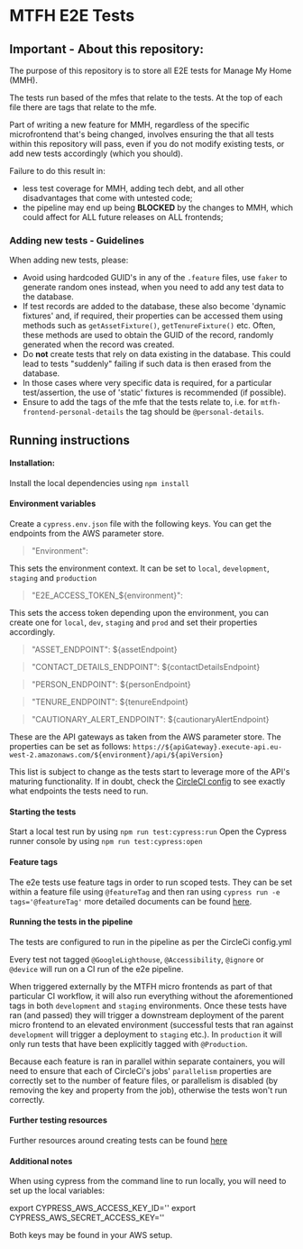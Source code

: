 # MTFH E2E Tests

## Important - About this repository:
The purpose of this repository is to store all E2E tests for Manage My Home (MMH).

The tests run based of the mfes that relate to the tests. At the top of each file there are tags that relate to the mfe. 

Part of writing a new feature for MMH, regardless of the specific microfrontend that's being changed, involves ensuring the that all tests within this repository will pass, even if you do not modify existing tests, or add new tests accordingly (which you should). 

Failure to do this result in:
- less test coverage for MMH, adding tech debt, and all other disadvantages that come with untested code; 
- the pipeline may end up being **BLOCKED** by the changes to MMH, which could affect for ALL future releases on ALL frontends;

### Adding new tests - Guidelines
When adding new tests, please:
- Avoid using hardcoded GUID's in any of the `.feature` files, use `faker` to generate random ones instead, when you need to add any test data to the database.
- If test records are added to the database, these also become 'dynamic fixtures' and, if required, their properties can be accessed them using methods such as `getAssetFixture()`, `getTenureFixture()` etc. Often, these methods are used to obtain the GUID of the record, randomly generated when the record was created.
- Do **not** create tests that rely on data existing in the database. This could lead to tests "suddenly" failing if such data is then erased from the database.
- In those cases where very specific data is required, for a particular test/assertion, the use of 'static' fixtures is recommended (if possible).
- Ensure to add the tags of the mfe that the tests relate to, i.e. for `mtfh-frontend-personal-details` the tag should be `@personal-details`. 

## Running instructions
#### Installation:
Install the local dependencies using `npm install`

#### Environment variables
Create a `cypress.env.json` file with the following keys. You can get the endpoints from the AWS parameter store.
>"Environment":

This sets the environment context. It can be set to `local`, `development`, `staging` and `production`

>"E2E_ACCESS_TOKEN_${environment}":

This sets the access token depending upon the environment, you can create one for `local`, `dev`, `staging` and `prod` and set their properties accordingly.

>"ASSET_ENDPOINT": ${assetEndpoint}

>"CONTACT_DETAILS_ENDPOINT": ${contactDetailsEndpoint}

>"PERSON_ENDPOINT": ${personEndpoint}

>"TENURE_ENDPOINT": ${tenureEndpoint}

>"CAUTIONARY_ALERT_ENDPOINT": ${cautionaryAlertEndpoint}

These are the API gateways as taken from the AWS parameter store. The properties can be set as follows: `https://${apiGateway}.execute-api.eu-west-2.amazonaws.com/${environment}/api/${apiVersion}`

This list is subject to change as the tests start to leverage more of the API's maturing functionality. If in doubt, check the [CircleCI config](https://github.com/LBHackney-IT/mtfh-tl-e2e-tests/blob/83f7a7c8b13124a7d7ecac845ed5a235abe87fd9/.circleci/config.yml#L80) to see exactly what endpoints the tests need to run.

#### Starting the tests
Start a local test run by using `npm run test:cypress:run`
Open the Cypress runner console by using `npm run test:cypress:open`

#### Feature tags
The e2e tests use feature tags in order to run scoped tests. They can be set within a feature file using `@featureTag` and then ran using `cypress run -e tags='@featureTag'` more detailed documents can be found [here](https://github.com/TheBrainFamily/cypress-cucumber-preprocessor#running-tagged-tests).

#### Running the tests in the pipeline
The tests are configured to run in the pipeline as per the CircleCi config.yml

Every test not tagged `@GoogleLighthouse`, `@Accessibility`, `@ignore` or `@device` will run on a CI run of the e2e pipeline.

When triggered externally by the MTFH micro frontends as part of that particular CI workflow, it will also run everything without the aforementioned tags in both `development` and `staging` environments. Once these tests have ran (and passed) they will trigger a downstream deployment of the parent micro frontend to an elevated environment (successful tests that ran against `development` will trigger a deployment to `staging` etc.). In `production` it will only run tests that have been explicitly tagged with `@Production`. 

Because each feature is ran in parallel within separate containers, you will need to ensure that each of CircleCi's jobs' `parallelism` properties are correctly set to the number of feature files, or parallelism is disabled (by removing the key and property from the job), otherwise the tests won't run correctly.

#### Further testing resources
Further resources around creating tests can be found [here](https://drive.google.com/drive/folders/1XRqzngDYWvpfeJov1hbyJ_vBa88Ex2R4)

#### Additional notes
When using cypress from the command line to run locally, you will need to set up the local variables:

export CYPRESS_AWS_ACCESS_KEY_ID=''
export CYPRESS_AWS_SECRET_ACCESS_KEY=''

Both keys may be found in your AWS setup.